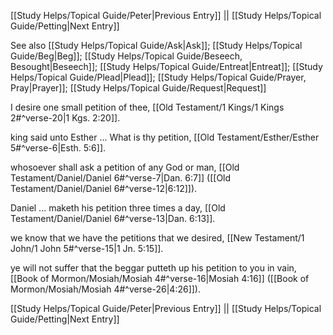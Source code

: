 [[Study Helps/Topical Guide/Peter|Previous Entry]]  ||  [[Study Helps/Topical Guide/Petting|Next Entry]]

 See also [[Study Helps/Topical Guide/Ask|Ask]]; [[Study Helps/Topical Guide/Beg|Beg]]; [[Study Helps/Topical Guide/Beseech, Besought|Beseech]]; [[Study Helps/Topical Guide/Entreat|Entreat]]; [[Study Helps/Topical Guide/Plead|Plead]]; [[Study Helps/Topical Guide/Prayer, Pray|Prayer]]; [[Study Helps/Topical Guide/Request|Request]]

 I desire one small petition of thee, [[Old Testament/1 Kings/1 Kings 2#^verse-20|1 Kgs. 2:20]].

 king said unto Esther ... What is thy petition, [[Old Testament/Esther/Esther 5#^verse-6|Esth. 5:6]].

 whosoever shall ask a petition of any God or man, [[Old Testament/Daniel/Daniel 6#^verse-7|Dan. 6:7]] ([[Old Testament/Daniel/Daniel 6#^verse-12|6:12]]).

 Daniel ... maketh his petition three times a day, [[Old Testament/Daniel/Daniel 6#^verse-13|Dan. 6:13]].

 we know that we have the petitions that we desired, [[New Testament/1 John/1 John 5#^verse-15|1 Jn. 5:15]].

 ye will not suffer that the beggar putteth up his petition to you in vain, [[Book of Mormon/Mosiah/Mosiah 4#^verse-16|Mosiah 4:16]] ([[Book of Mormon/Mosiah/Mosiah 4#^verse-26|4:26]]).

[[Study Helps/Topical Guide/Peter|Previous Entry]]  ||  [[Study Helps/Topical Guide/Petting|Next Entry]]